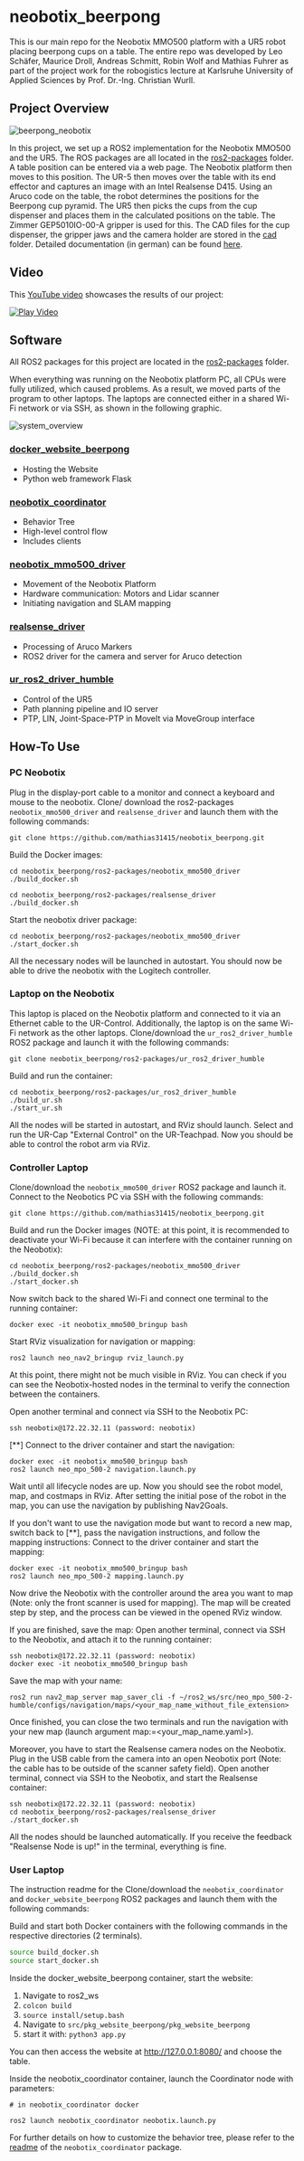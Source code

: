 # neobotix_beerpong
This is our main repo for the Neobotix MMO500 platform with a UR5 robot placing beerpong cups on a table. The entire repo was developed by Leo Schäfer, Maurice Droll, Andreas Schmitt, Robin Wolf and Mathias Fuhrer as part of the project work for the robogistics lecture at Karlsruhe University of Applied Sciences by Prof. Dr.-Ing. Christian Wurll.

## Project Overview
![beerpong_neobotix](images/beerpong_neobotix.png)

In this project, we set up a ROS2 implementation for the Neobotix MMO500 and the UR5. The ROS packages are all located in the [ros2-packages](https://github.com/mathias31415/neobotix_beerpong/tree/main/ros2-packages) folder. A table position can be entered via a web page. The Neobotix platform then moves to this position. The UR-5 then moves over the table with its end effector and captures an image with an Intel Realsense D415. Using an Aruco code on the table, the robot determines the positions for the Beerpong cup pyramid. The UR5 then picks the cups from the cup dispenser and places them in the calculated positions on the table. The Zimmer GEP5010IO-00-A gripper is used for this. The CAD files for the cup dispenser, the gripper jaws and the camera holder are stored in the [cad](https://github.com/mathias31415/neobotix_beerpong/tree/main/cad) folder. Detailed documentation (in german) can be found [here](https://github.com/mathias31415/neobotix_beerpong/blob/main/Robogistics_Bericht_20240727_github.pdf).

## Video
This [YouTube video](https://www.youtube.com/watch?v=gvZ-DCJvOs4) showcases the results of our project:

[![Play Video](images/VideoPreview.png)](https://www.youtube.com/watch?v=gvZ-DCJvOs4)

## Software
All ROS2 packages for this project are located in the [ros2-packages](https://github.com/mathias31415/neobotix_beerpong/tree/main/ros2-packages) folder.

When everything was running on the Neobotix platform PC, all CPUs were fully utilized, which caused problems. As a result, we moved parts of the program to other laptops. The laptops are connected either in a shared Wi-Fi network or via SSH, as shown in the following graphic.

![system_overview](images/system_overview.png)

### [docker_website_beerpong](https://github.com/mathias31415/neobotix_beerpong/tree/main/ros2-packages/docker_website_beerpong)
- Hosting the Website
- Python web framework Flask

### [neobotix_coordinator](https://github.com/mathias31415/neobotix_beerpong/tree/main/ros2-packages/neobotix_coordinator)
- Behavior Tree
- High-level control flow
- Includes clients

### [neobotix_mmo500_driver](https://github.com/mathias31415/neobotix_beerpong/tree/main/ros2-packages/neobotix_mmo500_driver)
- Movement of the Neobotix Platform
- Hardware communication: Motors and Lidar scanner
- Initiating navigation and SLAM mapping

### [realsense_driver](https://github.com/mathias31415/neobotix_beerpong/tree/main/ros2-packages/realsense_driver)
- Processing of Aruco Markers
- ROS2 driver for the camera and server for Aruco detection

### [ur_ros2_driver_humble](https://github.com/mathias31415/neobotix_beerpong/tree/main/ros2-packages/ur_ros2_driver_humble)
- Control of the UR5
- Path planning pipeline and IO server
- PTP, LIN, Joint-Space-PTP in MoveIt via MoveGroup interface


## How-To Use
### PC Neobotix
Plug in the display-port cable to a monitor and connect a keyboard and mouse to the neobotix.
Clone/ download the ros2-packages `neobotix_mmo500_driver` and `realsense_driver` and launch them with the following commands:
```
git clone https://github.com/mathias31415/neobotix_beerpong.git
```
Build the Docker images:
```
cd neobotix_beerpong/ros2-packages/neobotix_mmo500_driver
./build_docker.sh

cd neobotix_beerpong/ros2-packages/realsense_driver
./build_docker.sh
```
Start the neobotix driver package:
```
cd neobotix_beerpong/ros2-packages/neobotix_mmo500_driver
./start_docker.sh
```
All the necessary nodes will be launched in autostart. You should now be able to drive the neobotix with the Logitech controller.

### Laptop on the Neobotix
This laptop is placed on the Neobotix platform and connected to it via an Ethernet cable to the UR-Control. Additionally, the laptop is on the same Wi-Fi network as the other laptops. Clone/download the `ur_ros2_driver_humble` ROS2 package and launch it with the following commands:
```
git clone neobotix_beerpong/ros2-packages/ur_ros2_driver_humble
```
Build and run the container:
```
cd neobotix_beerpong/ros2-packages/ur_ros2_driver_humble
./build_ur.sh
./start_ur.sh
```
All the nodes will be started in autostart, and RViz should launch. Select and run the UR-Cap "External Control" on the UR-Teachpad. Now you should be able to control the robot arm via RViz.

### Controller Laptop
Clone/download the `neobotix_mmo500_driver` ROS2 package and launch it. Connect to the Neobotics PC via SSH with the following commands:
```
git clone https://github.com/mathias31415/neobotix_beerpong.git
```
Build and run the Docker images (NOTE: at this point, it is recommended to deactivate your Wi-Fi because it can interfere with the container running on the Neobotix):
```
cd neobotix_beerpong/ros2-packages/neobotix_mmo500_driver
./build_docker.sh
./start_docker.sh
````
Now switch back to the shared Wi-Fi and connect one terminal to the running container:
```
docker exec -it neobotix_mmo500_bringup bash
```
Start RViz visualization for navigation or mapping:
```
ros2 launch neo_nav2_bringup rviz_launch.py
```
At this point, there might not be much visible in RViz. You can check if you can see the Neobotix-hosted nodes in the terminal to verify the connection between the containers.

Open another terminal and connect via SSH to the Neobotix PC:
```
ssh neobotix@172.22.32.11 (password: neobotix)
```
[**]
Connect to the driver container and start the navigation:
```
docker exec -it neobotix_mmo500_bringup bash
ros2 launch neo_mpo_500-2 navigation.launch.py
```
Wait until all lifecycle nodes are up. Now you should see the robot model, map, and costmaps in RViz. After setting the initial pose of the robot in the map, you can use the navigation by publishing Nav2Goals.

If you don't want to use the navigation mode but want to record a new map, switch back to [**], pass the navigation instructions, and follow the mapping instructions: 
Connect to the driver container and start the mapping:
```
docker exec -it neobotix_mmo500_bringup bash
ros2 launch neo_mpo_500-2 mapping.launch.py
```
Now drive the Neobotix with the controller around the area you want to map (Note: only the front scanner is used for mapping). The map will be created step by step, and the process can be viewed in the opened RViz window.

If you are finished, save the map:
Open another terminal, connect via SSH to the Neobotix, and attach it to the running container:
```
ssh neobotix@172.22.32.11 (password: neobotix)
docker exec -it neobotix_mmo500_bringup bash
```
Save the map with your name:
```
ros2 run nav2_map_server map_saver_cli -f ~/ros2_ws/src/neo_mpo_500-2-humble/configs/navigation/maps/<your_map_name_without_file_extension>
```
Once finished, you can close the two terminals and run the navigation with your new map (launch argument map:=<your_map_name.yaml>).

Moreover, you have to start the Realsense camera nodes on the Neobotix. Plug in the USB cable from the camera into an open Neobotix port (Note: the cable has to be outside of the scanner safety field). Open another terminal, connect via SSH to the Neobotix, and start the Realsense container:
```
ssh neobotix@172.22.32.11 (password: neobotix)
cd neobotix_beerpong/ros2-packages/realsense_driver
./start_docker.sh
```
All the nodes should be launched automatically. If you receive the feedback "Realsense Node is up!" in the terminal, everything is fine.

### User Laptop
The instruction readme for the 
Clone/download the `neobotix_coordinator` and `docker_website_beerpong` ROS2 packages and launch them with the following commands:

Build and start both Docker containers with the following commands in the respective directories (2 terminals).
```bash
source build_docker.sh
source start_docker.sh
```
Inside the docker_website_beerpong container, start the website:
1. Navigate to ros2_ws
2. `colcon build`
3. `source install/setup.bash`
4. Navigate to `src/pkg_website_beerpong/pkg_website_beerpong`
5. start it with: `python3 app.py`

You can then access the website at http://127.0.0.1:8080/ and choose the table.

Inside the neobotix_coordinator container, launch the Coordinator node with parameters:
```
# in neobotix_coordinator docker

ros2 launch neobotix_coordinator neobotix.launch.py
```

For further details on how to customize the behavior tree, please refer to the [readme](https://github.com/LeoSc4/neobotix_coordinator/blob/main/README.md) of the `neobotix_coordinator` package.
